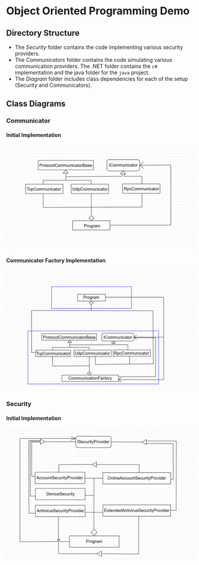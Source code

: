 # Object Oriented Programming Demo

## Directory Structure

- The *Security* folder contains the code implementing various security providers.
- The *Communicators* folder contains the code simulating various communication providers. The .NET folder contains the ```c#``` implementation and the java folder for the ```java``` project.
- The *Diagram* folder includes class dependencies for each of the setup (Security and Communicators).

## Class Diagrams

### Communicator 
#### Initial Implementation
![Security-class-diagram](Diagrams/Communicator.png)

#### Communicator Factory Implementation
![Security-class-diagram-factory](Diagrams/CommunicationFactory.png)

### Security
#### Initial Implementation
![Security-class-diagram](Diagrams/SecurityProvider.png)
